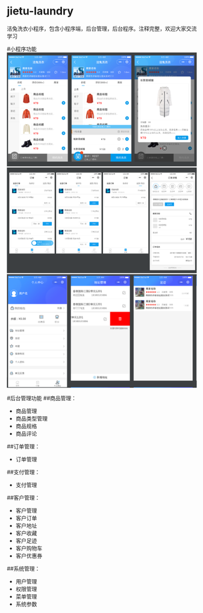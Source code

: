 # jietu-laundry
洁兔洗衣小程序，包含小程序端，后台管理，后台程序。注释完整，欢迎大家交流学习

#小程序功能
![](ui/img/img1.png)
![](ui/img/img2.png)
![](ui/img/img3.png)


#后台管理功能
##商品管理：
* 商品管理
* 商品类型管理
* 商品规格
* 商品评论

##订单管理：
* 订单管理

##支付管理：
* 支付管理

##客户管理：
* 客户管理
* 客户订单
* 客户地址
* 客户收藏
* 客户足迹
* 客户购物车
* 客户优惠券

##系统管理：
* 用户管理
* 权限管理
* 菜单管理
* 系统参数
